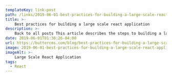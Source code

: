 ```yaml
---
templateKey: link-post
path: /links/2019-06-01-best-practices-for-building-a-large-scale-react-application
title: >-
    Best practices for building a large scale react application
description: >-
    Back to all posts This article describes the steps to building a large scale React application. While making a Single Page App with React, it is very easy for your code-base to become unorganized. 
date: 2019-06-01T01:30:26-04:00
url: https://buttercms.com/blog/best-practices-for-building-a-large-scale-react-application
image: 2019-06-01-best-practices-for-building-a-large-scale-react-application.png
imageAlt: >-
    Large Scale React Application
tags:
  - React
---
```

